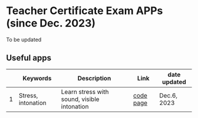 # Teacher Certificate Exam APPs (since Dec. 2023)

To be updated

## Useful apps

||Keywords|Description|Link|date updated|
|---|---|---|---|---|
|1|Stress, intonation|Learn stress with sound, visible intonation| [code page](https://github.com/MK316/Myapps/blob/main/TCEapps/stress_intonation.ipynb)| Dec.6, 2023|

